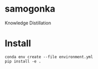 # samogonka

Knowledge Distillation

# Install

```
conda env create --file environment.yml
pip install -e .
```
